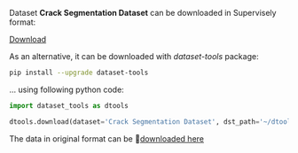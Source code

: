 Dataset **Crack Segmentation Dataset** can be downloaded in Supervisely format:

 [Download](https://assets.supervisely.com/supervisely-supervisely-assets-public/teams_storage/c/s/sN/D5hHLcERvpsMACZSwITnazlHtqWXvrzReg1FuwBWzlA6xEjnCKYUGvp8th59VdFGnT9Rk2k1bwvlgouEO3a0Uw78gPvsSjhVwMuqfvnlLjYA15Xka4d7o3mr7bNu.tar)

As an alternative, it can be downloaded with *dataset-tools* package:
``` bash
pip install --upgrade dataset-tools
```

... using following python code:
``` python
import dataset_tools as dtools

dtools.download(dataset='Crack Segmentation Dataset', dst_path='~/dtools/datasets/Crack Segmentation Dataset.tar')
```
The data in original format can be 🔗[downloaded here](https://www.kaggle.com/datasets/lakshaymiddha/crack-segmentation-dataset/download?datasetVersionNumber=1)